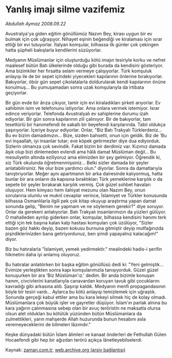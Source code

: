 # Yanlış imajı silme vazifemiz

*Abdullah Aymaz 2008.09.22*

<tr><td class="metin" colspan="2" style="padding-top: 20px; padding-left: 5px; padding-right: 10px;">Avustralya'ya giden eğitim gönüllümüz Nazım Bey, kirası uygun bir ev bulmak için çok uğraşıyor. Nihayet eşinin beğendiği ve kiralaması için ısrar ettiği bir evi tutuyorlar. İtalyan komşular, bilhassa ilk günler çok çekingen hatta şüpheli bakışlarla kendilerini süzüyorlar.</td></tr><tr><td class="metin" colspan="2" style="padding-top: 20px; padding-left: 5px; padding-right: 10px;"><p>Medyanın Müslümanlar için oluşturduğu kötü imajın tesiriyle korku ve nefret maalesef bütün Batı ülkelerinde olduğu gibi burada da kendisini gösteriyor. Ama bizimkiler her fırsatta selam vermeye çalışıyorlar. Türk komşuluk anlayışı ile de bir sepet içindeki yiyecekleri kapılarının önlerine bırakıyorlar. Bakıyorlar, öbür gün sepet çikolatalarla doldurularak kendi kapılarının önüne konulmuş... Bu yumuşamadan sonra uzak komşularıyla da irtibata geçiyorlar. 
<p> Bir gün evde bir ârıza çıkıyor, tamir için evi kiraladıkları şirketi arıyorlar. Ev sahibinin isim ve telefonunu istiyorlar. Ama onlara vermek istemiyor. Israr edince veriyorlar. Telefonda Avustralyalı ev sahiplerine durumu izah ediyorlar. Bir gün sonra kapılarının zili çalınıyor. Bir de bakıyorlar, tam tesettürlü bir hanımefendi ile sakallı bir beyefendi karşılarında. Tabii oldukça şaşırıyorlar. İçeriye buyur ediyorlar. Onlar, "Biz Batı Trakyalı Türklerdeniz... Bu ev bizim damadımızın... Bize, sizden bahsetti, onun için geldik. Biz de 'Bu evi inşaallah, iyi insanlar tutar; eve köpek getirmezler diye dua ediyorduk. Sizlerin olmanıza çok sevindik. Fakat bizim bir derdimiz var. Kızımız damada âşık olup bizi dinlemeden evlendi ama hâlâ damat Müslüman değil... Bu mesuliyetin altında eziliyoruz ama elimizden bir şey gelmiyor. Öğrendik ki, siz Türk okulunda öğretmenmişsiniz... Belki sizler damada bir şeyler anlatabilirsiniz. Ne olur bize yardımcı olun." diyorlar. Sonra da damatlarıyla tanıştırıyorlar. Meğer aynı apartmanın bir arka dairesinde kalıyormuş, hatta bunlar bir ara onların da kapısına bıraktıkları Türk yemeklerine karşılık o da sepete bir şeyler bırakarak karşılık vermiş. Çok güzel sohbet havaları oluşuyor. Hem kimyacı hem ilahiyat mezunu olan Nazım Bey, onun sorularına olumlu ve muknî cevaplar verince, İslamiyet ve Türkler konusunda bilhassa Osmanlılarla ilgili pek çok kitap okuyup araştırma yapan damat sonunda gelip, "Benim ne yapmam ve ne söylemem gerekir?" diye soruyor. Onlar da gerekeni anlatıyorlar. Batı Trakyalı insanlarımızın da yüzleri gülüyor. O mahalleden ayrılıp giderken onlar, komşular, bilhassa kendisini hanımı terk ettiği için tek başına kalan kalp hastası komşuları çok üzülüyor, "Sizler bazen göz hakkı deyip, bazen kokusu burnuna gitmiştir deyip mutfağınızda pişirdiklerinizden bana getiriyordunuz, ben şimdi yapayalnız kalacağım!" diyor. 
<p> Biz bu hatıralarla "İslamiyet, yemek yedirmektir." mealindeki hadis-i şerifin hikmetini daha iyi anlamış oluyoruz. 
<p> Bu hatıralar anlatılırken bir başka eğitim gönüllüsü dedi ki: "Yeni gelmiştik... Evimize yerleştikten sonra kapı komşularımızla tanışıyorduk. Güzel güzel konuşurken bir ara 'Biz Müslüman'ız.' dedim. Bir anda bizimle konuşan hanım, civcivlerini kanatlarıyla canavardan koruyan tavuk gibi çocuklarını kavradığı gibi arkasına aldı. Şaşırıp kaldık. Medyanın menfi propagandasının böyle bir tesiri vardı... Aylarca bu kötü anlayışı temizlemek için uğraştık. Sonunda gerçeği kabul ettiler ama bu kara lekeyi silmek hiç de kolay olmadı. Müslümanlara çok büyük işler ve gayretler düşüyor. İslam'ın parlak alnına bu kara yağırın çalınmasına sebep olan bir avuç teröristin ne maksatla olursa olsun alet oldukları bu kötülük yüzünden bütün Müslümanlara da zulmettikleri, yarın mahşerde Allah huzurunda bunun hesabını asla veremeyeceklerini de bilmeleri lâzımdır."
<p> Keşke dünyadaki bütün İslam âlimleri ve kanaat önderleri de Fethullah Gülen Hocaefendi gibi hep bir ağızdan terörü açıkça lânetleyebilselerdi. <br/></p></p></p></p></p></td></tr>

Kaynak: [zaman.com.tr](http://zaman.com.tr/yazar.do?yazino=741090), [web.archive.org (arşiv bağlantısı)](http://web.archive.org/web/20080925021029/http://www.zaman.com.tr:80/yazar.do?yazino=741090)

